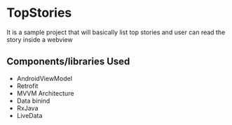 # TopStories
It is a sample project that will basically list top stories and user can read the story inside a webview

## Components/libraries Used
- AndroidViewModel
- Retrofit
- MVVM Architecture
- Data binind
- RxJava
- LiveData
